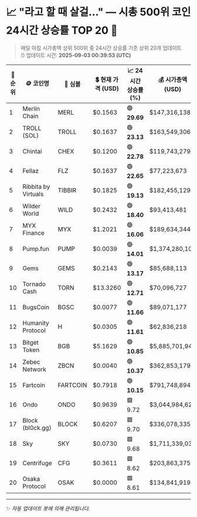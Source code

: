 
# 📈 "라고 할 때 살걸..." — 시총 500위 코인 24시간 상승률 TOP 20 🚀

> 매일 아침 시가총액 상위 500위 중 24시간 상승률 기준 상위 20개 업데이트  
> ⏰ 업데이트 시간: **2025-09-03 00:39:53 (UTC)**

| 🔢 순위 | 🪙 코인명 | 🔣 심볼 | 💲 현재 가격 (USD) | 📈 24시간 상승률 (%) | 💰 시가총액 (USD) | 🔄 24시간 거래량 (USD) | 🔢 유통 공급량 |
|--------|----------|--------|-------------------|--------------------|--------------------|-----------------------|-------------------|
| 1 | Merlin Chain | MERL | $0.1563 | 🟢 **29.69** | $147,316,138 | $74,000,361 | 942,400,000 |
| 2 | TROLL (SOL) | TROLL | $0.1637 | 🟢 **23.13** | $163,549,306 | $15,527,756 | 998,944,242 |
| 3 | Chintai | CHEX | $0.1200 | 🟢 **22.78** | $119,743,279 | $2,598,945 | 997,562,193 |
| 4 | Fellaz | FLZ | $0.1637 | 🟢 **22.65** | $77,223,673 | $11,883,060 | 471,874,940 |
| 5 | Ribbita by Virtuals | TIBBIR | $0.1825 | 🟢 **19.13** | $182,455,129 | $2,981,321 | 1,000,000,000 |
| 6 | Wilder World | WILD | $0.2432 | 🟢 **18.40** | $93,413,481 | $8,213,022 | 384,130,764 |
| 7 | MYX Finance | MYX | $1.2021 | 🟢 **16.06** | $189,634,344 | $28,022,600 | 157,749,937 |
| 8 | Pump.fun | PUMP | $0.0039 | 🟢 **14.01** | $1,374,280,107 | $350,372,154 | 354,000,000,000 |
| 9 | Gems | GEMS | $0.2143 | 🟢 **13.17** | $85,688,113 | $6,397,327 | 399,931,237 |
| 10 | Tornado Cash | TORN | $13.3260 | 🟢 **12.71** | $70,096,727 | $265,596 | 5,260,163 |
| 11 | BugsCoin | BGSC | $0.0077 | 🟢 **11.66** | $89,071,177 | $13,730,441 | 11,563,499,503 |
| 12 | Humanity Protocol | H | $0.0305 | 🟢 **11.61** | $62,836,218 | $24,952,767 | 2,061,677,397 |
| 13 | Bitget Token | BGB | $5.1629 | 🟢 **10.85** | $5,885,701,947 | $671,300,314 | 1,139,992,036 |
| 14 | Zebec Network | ZBCN | $0.0040 | 🟢 **10.37** | $362,853,179 | $19,737,999 | 90,913,581,114 |
| 15 | Fartcoin | FARTCOIN | $0.7918 | 🟢 **10.15** | $791,748,894 | $211,293,625 | 999,998,256 |
| 16 | Ondo | ONDO | $0.9639 | 🟩 9.72 | $3,044,984,625 | $206,984,617 | 3,159,107,529 |
| 17 | Block (bl0ck.gg) | BLOCK | $0.6207 | 🟩 9.70 | $336,078,335 | $9,259,421 | 541,450,406 |
| 18 | Sky | SKY | $0.0730 | 🟩 9.68 | $1,711,339,033 | $6,305,941 | 23,438,646,219 |
| 19 | Centrifuge | CFG | $0.3611 | 🟩 8.62 | $203,863,375 | $5,429,039 | 564,578,102 |
| 20 | Osaka Protocol | OSAK | $0.0000 | 🟩 8.61 | $134,841,919 | $135,027 | 750,869,738,630,302 |

---

✨ *자동 업데이트 봇에 의해 관리됩니다.*
